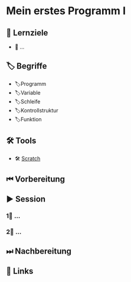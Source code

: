 # Mein erstes Programm I

## 🎯 Lernziele

* 🎯 ...

## 🏷 Begriffe

* 🏷Programm
* 🏷Variable
* 🏷Schleife
* 🏷Kontrollstruktur
* 🏷Funktion

## 🛠 Tools

* 🛠 [Scratch](https://scratch.mit.edu)

## ⏮ Vorbereitung

## ▶ Session

### 1⃣ ...

### 2⃣ ...

## ⏭ Nachbereitung

## 🔗 Links

